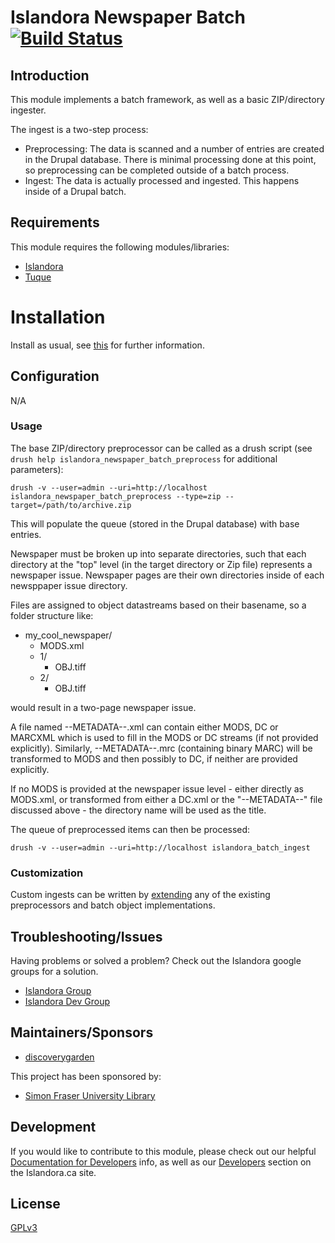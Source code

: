 # Islandora Newspaper Batch [![Build Status](https://travis-ci.org/discoverygarden/islandora_newspaper_batch.png?branch=7.x)](https://travis-ci.org/discoverygarden/islandora_newspaper_batch)

## Introduction

This module implements a batch framework, as well as a basic ZIP/directory ingester.

The ingest is a two-step process:

* Preprocessing: The data is scanned and a number of entries are created in the
  Drupal database.  There is minimal processing done at this point, so preprocessing can
  be completed outside of a batch process.
* Ingest: The data is actually processed and ingested. This happens inside of
  a Drupal batch.

## Requirements

This module requires the following modules/libraries:

* [Islandora](https://github.com/islandora/islandora)
* [Tuque](https://github.com/islandora/tuque)


# Installation

Install as usual, see [this](https://drupal.org/documentation/install/modules-themes/modules-7) for further information.

## Configuration

N/A

### Usage

The base ZIP/directory preprocessor can be called as a drush script (see `drush help islandora_newspaper_batch_preprocess` for additional parameters):

`drush -v --user=admin --uri=http://localhost islandora_newspaper_batch_preprocess --type=zip --target=/path/to/archive.zip`

This will populate the queue (stored in the Drupal database) with base entries.

Newspaper must be broken up into separate directories, such that each directory at the "top" level (in the target directory or Zip file) represents a newspaper issue. Newspaper pages are their own directories inside of each newsppaper issue directory.

Files are assigned to object datastreams based on their basename, so a folder structure like:

* my_cool_newspaper/
    * MODS.xml
    * 1/
        * OBJ.tiff
    * 2/
        * OBJ.tiff

would result in a two-page newspaper issue.

A file named --METADATA--.xml can contain either MODS, DC or MARCXML which is used to fill in the MODS or DC streams (if not provided explicitly). Similarly, --METADATA--.mrc (containing binary MARC) will be transformed to MODS and then possibly to DC, if neither are provided explicitly.

If no MODS is provided at the newspaper issue level - either directly as MODS.xml, or transformed from either a DC.xml or the "--METADATA--" file discussed above - the directory name will be used as the title.

The queue of preprocessed items can then be processed:

`drush -v --user=admin --uri=http://localhost islandora_batch_ingest`

### Customization

Custom ingests can be written by [extending](https://github.com/Islandora/islandora_batch/wiki/How-To-Extend) any of the existing preprocessors and batch object implementations.

## Troubleshooting/Issues

Having problems or solved a problem? Check out the Islandora google groups for a solution.

* [Islandora Group](https://groups.google.com/forum/?hl=en&fromgroups#!forum/islandora)
* [Islandora Dev Group](https://groups.google.com/forum/?hl=en&fromgroups#!forum/islandora-dev)

## Maintainers/Sponsors

* [discoverygarden](https://github.com/discoverygarden)

This project has been sponsored by:

* [Simon Fraser University Library](http://www.lib.sfu.ca/)

## Development

If you would like to contribute to this module, please check out our helpful [Documentation for Developers](https://github.com/Islandora/islandora/wiki#wiki-documentation-for-developers) info, as well as our [Developers](http://islandora.ca/developers) section on the Islandora.ca site.

## License

[GPLv3](http://www.gnu.org/licenses/gpl-3.0.txt)
